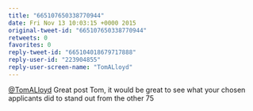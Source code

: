 ```yaml
---
title: "665107650338770944"
date: Fri Nov 13 10:03:15 +0000 2015
original-tweet-id: "665107650338770944"
retweets: 0
favorites: 0
reply-tweet-id: "665104018679717888"
reply-user-id: "223904855"
reply-user-screen-name: "TomALloyd"
---
```

<a href="https://twitter.com/TomALloyd">@TomALloyd</a> Great post Tom, it would be great to see what your chosen applicants did to stand out from the other 75
